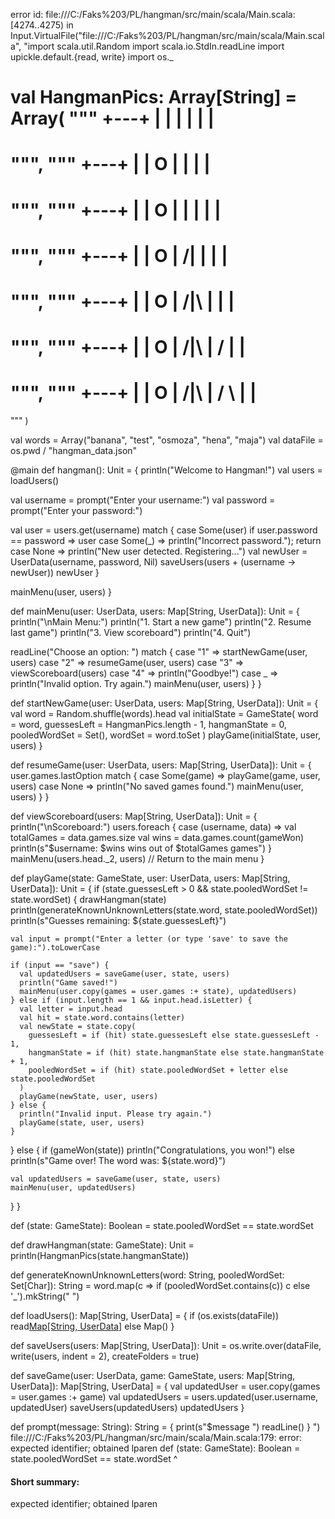 error id: file:///C:/Faks%203/PL/hangman/src/main/scala/Main.scala:[4274..4275) in Input.VirtualFile("file:///C:/Faks%203/PL/hangman/src/main/scala/Main.scala", "import scala.util.Random
import scala.io.StdIn.readLine
import upickle.default.{read, write}
import os._

val HangmanPics: Array[String] = Array(
  """
  +---+
  |   |
      |
      |
      |
      |
=========
  """,
  """
  +---+
  |   |
  O   |
      |
      |
      |
=========
  """,
  """
  +---+
  |   |
  O   |
  |   |
      |
      |
=========
  """,
  """
  +---+
  |   |
  O   |
 /|   |
      |
      |
=========
  """,
  """
  +---+
  |   |
  O   |
 /|\  |
      |
      |
=========
  """,
  """
  +---+
  |   |
  O   |
 /|\  |
 /    |
      |
=========
  """,
  """
  +---+
  |   |
  O   |
 /|\  |
 / \  |
      |
=========
  """
)

val words = Array("banana", "test", "osmoza", "hena", "maja")
val dataFile = os.pwd / "hangman_data.json"

@main def hangman(): Unit = {
  println("Welcome to Hangman!")
  val users = loadUsers()

  val username = prompt("Enter your username:")
  val password = prompt("Enter your password:")

  val user = users.get(username) match {
    case Some(user) if user.password == password => user
    case Some(_) =>
      println("Incorrect password."); return
    case None =>
      println("New user detected. Registering...")
      val newUser = UserData(username, password, Nil)
      saveUsers(users + (username -> newUser))
      newUser
  }

  mainMenu(user, users)
}

def mainMenu(user: UserData, users: Map[String, UserData]): Unit = {
  println("\nMain Menu:")
  println("1. Start a new game")
  println("2. Resume last game")
  println("3. View scoreboard")
  println("4. Quit")

  readLine("Choose an option: ") match {
    case "1" => startNewGame(user, users)
    case "2" => resumeGame(user, users)
    case "3" => viewScoreboard(users)
    case "4" => println("Goodbye!")
    case _ =>
      println("Invalid option. Try again.")
      mainMenu(user, users)
  }
}

def startNewGame(user: UserData, users: Map[String, UserData]): Unit = {
  val word = Random.shuffle(words).head
  val initialState = GameState(
    word = word,
    guessesLeft = HangmanPics.length - 1,
    hangmanState = 0,
    pooledWordSet = Set(),
    wordSet = word.toSet
  )
  playGame(initialState, user, users)
}

def resumeGame(user: UserData, users: Map[String, UserData]): Unit = {
  user.games.lastOption match {
    case Some(game) => playGame(game, user, users)
    case None =>
      println("No saved games found.")
      mainMenu(user, users)
  }
}

def viewScoreboard(users: Map[String, UserData]): Unit = {
  println("\nScoreboard:")
  users.foreach { case (username, data) =>
    val totalGames = data.games.size
    val wins = data.games.count(gameWon)
    println(s"$username: $wins wins out of $totalGames games")
  }
  mainMenu(users.head._2, users) // Return to the main menu
}

def playGame(state: GameState, user: UserData, users: Map[String, UserData]): Unit = {
  if (state.guessesLeft > 0 && state.pooledWordSet != state.wordSet) {
    drawHangman(state)
    println(generateKnownUnknownLetters(state.word, state.pooledWordSet))
    println(s"Guesses remaining: ${state.guessesLeft}")

    val input = prompt("Enter a letter (or type 'save' to save the game):").toLowerCase

    if (input == "save") {
      val updatedUsers = saveGame(user, state, users)
      println("Game saved!")
      mainMenu(user.copy(games = user.games :+ state), updatedUsers)
    } else if (input.length == 1 && input.head.isLetter) {
      val letter = input.head
      val hit = state.word.contains(letter)
      val newState = state.copy(
        guessesLeft = if (hit) state.guessesLeft else state.guessesLeft - 1,
        hangmanState = if (hit) state.hangmanState else state.hangmanState + 1,
        pooledWordSet = if (hit) state.pooledWordSet + letter else state.pooledWordSet
      )
      playGame(newState, user, users)
    } else {
      println("Invalid input. Please try again.")
      playGame(state, user, users)
    }
  } else {
    if (gameWon(state)) println("Congratulations, you won!")
    else println(s"Game over! The word was: ${state.word}")

    val updatedUsers = saveGame(user, state, users)
    mainMenu(user, updatedUsers)
  }
}

def (state: GameState): Boolean = state.pooledWordSet == state.wordSet

def drawHangman(state: GameState): Unit = println(HangmanPics(state.hangmanState))

def generateKnownUnknownLetters(word: String, pooledWordSet: Set[Char]): String =
  word.map(c => if (pooledWordSet.contains(c)) c else '_').mkString(" ")

def loadUsers(): Map[String, UserData] = {
  if (os.exists(dataFile)) read[Map[String, UserData]](os.read(dataFile))
  else Map()
}

def saveUsers(users: Map[String, UserData]): Unit = os.write.over(dataFile, write(users, indent = 2), createFolders = true)

def saveGame(user: UserData, game: GameState, users: Map[String, UserData]): Map[String, UserData] = {
  val updatedUser = user.copy(games = user.games :+ game)
  val updatedUsers = users.updated(user.username, updatedUser)
  saveUsers(updatedUsers)
  updatedUsers
}

def prompt(message: String): String = {
  print(s"$message ")
  readLine()
}
")
file:///C:/Faks%203/PL/hangman/src/main/scala/Main.scala:179: error: expected identifier; obtained lparen
def (state: GameState): Boolean = state.pooledWordSet == state.wordSet
    ^
#### Short summary: 

expected identifier; obtained lparen